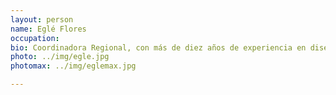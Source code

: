 ```yaml
---
layout: person
name: Eglé Flores
occupation:
bio: Coordinadora Regional, con más de diez años de experiencia en diseño y gestión de proyectos, articulación de procesos multiactor y multisector para la gestión del cambio, fortalecimiento de capacidades institucionales, consolidación de alianzas estratégicas y generación de modelos de buenas prácticas para la incidencia en políticas públicas
photo: ../img/egle.jpg
photomax: ../img/eglemax.jpg

---
```

